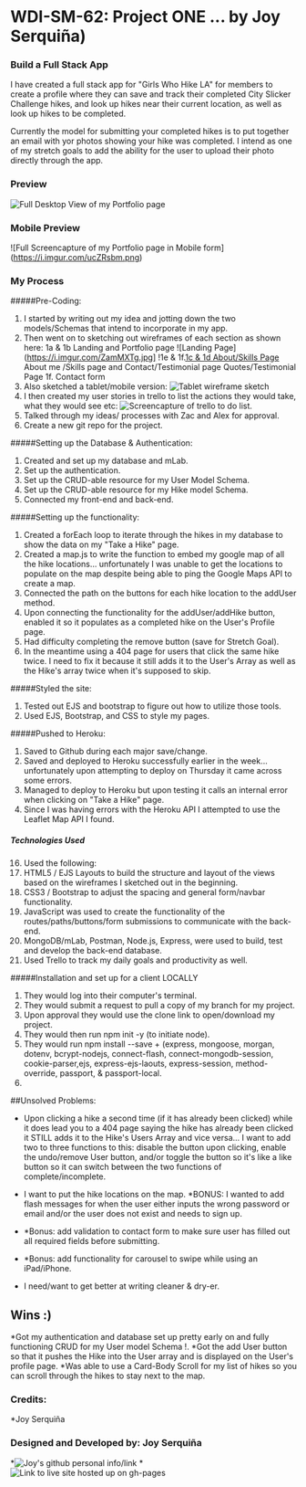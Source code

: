 # WDI-SM-62: Project ONE ... by Joy Serquiña)
### Build a Full Stack App
I have created a full stack app for "Girls Who Hike LA" for members to create a profile where they can save and track their completed City Slicker Challenge hikes, and look up hikes near their current location, as well as look up hikes to be completed.

Currently the model for submitting your completed hikes is to put together an email with yor photos showing your hike was completed.  I intend as one of my stretch goals to add the ability for the user to upload their photo directly through the app.
### Preview
![Full Desktop View of my Portfolio page](https://i.imgur.com/oduDsj5.png)

### Mobile Preview
![Full Screencapture of my Portfolio page in Mobile form] (https://i.imgur.com/ucZRsbm.png)

### My Process
#####Pre-Coding:
1. I started by writing out my idea and jotting down the two models/Schemas that intend to incorporate in my app. 
2. Then went on to sketching out wireframes of each section as shown here:
	1a & 1b Landing and Portfolio page ![Landing Page](https://i.imgur.com/ZamMXTg.jpg]
	!1e & 1f.[1c & 1d About/Skills Page](https://i.imgur.com/jNKaYt8.jpg) About me /Skills page and Contact/Testimonial page
	 Quotes/Testimonial Page
	1f. Contact form
2. Also sketched a tablet/mobile version: ![Tablet wireframe sketch](https://i.imgur.com/JUJZAPS.jpg)
3. I then created my user stories in trello to list the actions they would take, what they would see etc: ![Screencapture of trello to do list](https://i.imgur.com/UbPS9LE.png).
5. Talked through my ideas/ processes with Zac and Alex for approval.
6. Create a new git repo for the project.

#####Setting up the Database & Authentication:
1. Created and set up my database and mLab.
2. Set up the authentication.
3. Set up the CRUD-able resource for my User Model Schema.
4. Set up the CRUD-able resource for my Hike model Schema.
5. Connected my front-end and back-end.

#####Setting up the functionality:
1. Created a forEach loop to iterate through the hikes in my database to show the data on my "Take a Hike" page.
2. Created a map.js to write the function to embed my google map of all the hike locations... unfortunately I was unable to get the locations to populate on the map despite being able to ping the Google Maps API to create a map.
3. Connected the path on the buttons for each hike location to the addUser method.
4. Upon connecting the functionality for the addUser/addHike button, enabled it so it populates as a completed hike on the User's Profile page.
5. Had difficulty completing the remove button (save for Stretch Goal).
6. In the meantime using a 404 page for users that click the same hike twice.  I need to fix it because it still adds it to the User's Array as well as the Hike's array twice when it's supposed to skip.

#####Styled the site:
1. Tested out EJS and bootstrap to figure out how to utilize those tools.
2. Used EJS, Bootstrap, and CSS to style my pages.

#####Pushed to Heroku:
1. Saved to Github during each major save/change.
2. Saved and deployed to Heroku successfully earlier in the week... unfortunately upon attempting to deploy on Thursday it came across some errors.
3. Managed to deploy to Heroku but upon testing it calls an internal error when clicking on "Take a Hike" page.
4. Since I was having errors with the Heroku API I attempted to use the Leaflet Map API I found.

##### Technologies Used
16. Used the following:
17. HTML5 / EJS Layouts to build the structure and layout of the views based on the wireframes I sketched out in the beginning.
18. CSS3 / Bootstrap to adjust the spacing and general form/navbar functionality.
19. JavaScript was used to create the functionality of the routes/paths/buttons/form submissions to communicate with the back-end. 
20. MongoDB/mLab, Postman, Node.js, Express, were used to build, test and develop the back-end database.
21. Used Trello to track my daily goals and productivity as well.

#####Installation and set up for a client LOCALLY
1. They would log into their computer's terminal.
2. They would submit a request to pull a copy of my branch for my project.
3. Upon approval they would use the clone link to open/download my project.
4. They would then run npm init -y (to initiate node).
5. They would run npm install --save + (express, mongoose, morgan, dotenv, bcrypt-nodejs, connect-flash, connect-mongodb-session, cookie-parser,ejs, express-ejs-laouts, express-session, method-override, passport, & passport-local.
6. 

##Unsolved Problems:
* Upon clicking a hike a second time (if it has already been clicked) while it does lead you to a 404 page saying the hike has already been clicked it STILL adds it to the Hike's Users Array and vice versa... I want to add two to three functions to this: disable the button upon clicking, enable the undo/remove User button, and/or toggle the button so it's like a like button so it can switch between the two functions of complete/incomplete.
* I want to put the hike locations on the map.
*BONUS: I wanted to add flash messages for when the user either inputs the wrong password or email and/or the user does not exist and needs to sign up.
* *Bonus: add validation to contact form to make sure user has filled out all required fields before submitting.
* *Bonus: add functionality for carousel to swipe while using an iPad/iPhone.

* I need/want to get better at writing cleaner & dry-er.

## Wins :)
*Got my authentication and database set up pretty early on and fully functioning CRUD for my User model Schema !.
*Got the add User button so that it pushes the Hike into the User array and is displayed on the User's profile page.
*Was able to use a Card-Body Scroll for my list of hikes so you can scroll through the hikes to stay next to the map.

### Credits:
*Joy Serquiña

### Designed and Developed by: Joy Serquiña 
*![Joy's github personal info/link](https://github.com/essjay05)
*![Link to live site hosted up on gh-pages](https://essjay05.github.io/WDI-SM-62_ProjectZERO)


